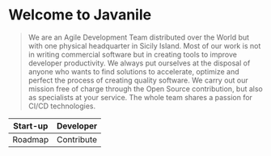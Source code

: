 # Welcome to Javanile

> We are an Agile Development Team distributed over the World but with one physical headquarter in Sicily Island. Most of our work is not in writing commercial software but in creating tools to improve developer productivity. We always put ourselves at the disposal of anyone who wants to find solutions to accelerate, optimize and perfect the process of creating quality software. We carry out our mission free of charge through the Open Source contribution, but also as specialists at your service. The whole team shares a passion for CI/CD technologies.

| Start-up | Developer |
| :------: | :-------: |
| Roadmap  | Contribute |
